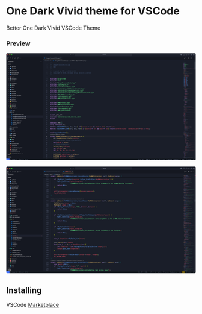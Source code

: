 # One Dark Vivid theme for VSCode

Better One Dark Vivid VSCode Theme

### Preview

![](./art/screenshot.jpg)

![](./art/screenshot_2.jpg)

## Installing

VSCode [Marketplace](https://marketplace.visualstudio.com/items?itemName=devzhaoyou.better-one-dark-vivid-theme)

